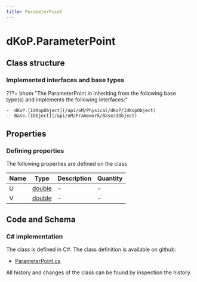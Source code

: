 ```yaml
---
title: ParameterPoint
---
```


# dKoP.ParameterPoint



## Class structure

### Implemented interfaces and base types

???+ bhom "The ParameterPoint in inheriting from the following base type(s) and implements the following interfaces:"

    -  dKoP.[IdKopObject](/api/oM/Physical/dKoP/IdKopObject)
    -  Base.[IObject](/api/oM/Framework/Base/IObject)


## Properties



### Defining properties

The following properties are defined on the class

| Name             | Type             | Description      | Quantity         |
|------------------|------------------|------------------|------------------|
| U | [double](https://learn.microsoft.com/en-us/dotnet/api/System.Double?view=netstandard-2.0) | - | - |
| V | [double](https://learn.microsoft.com/en-us/dotnet/api/System.Double?view=netstandard-2.0) | - | - |


## Code and Schema

### C# implementation

The class is defined in C#. The class definition is available on github:

- [ParameterPoint.cs](https://github.com/BHoM/dKoP_Toolkit/blob/develop/dKoP_oM/Geometry/ParameterPoint.cs)

All history and changes of the class can be found by inspection the history.

